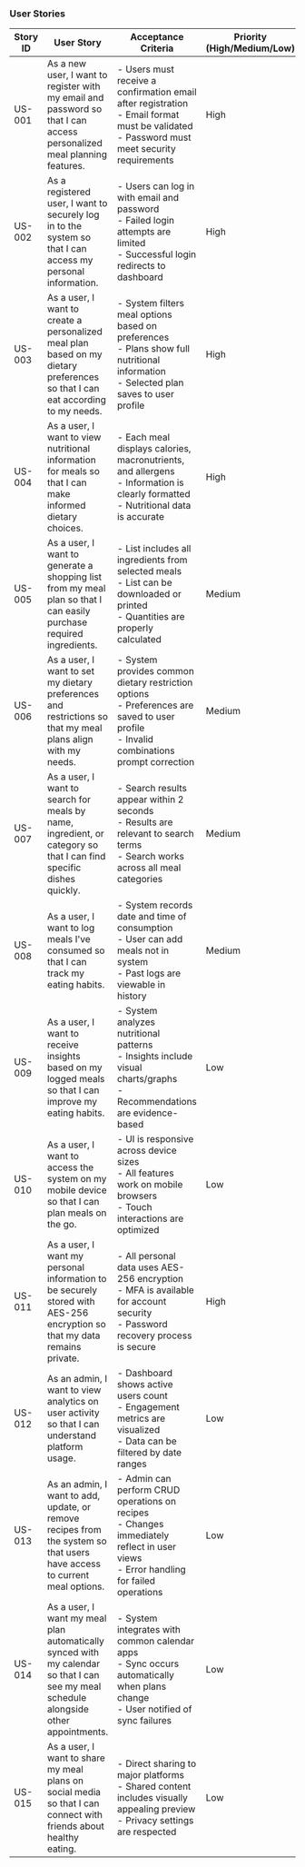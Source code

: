 ### User Stories

| Story ID | User Story | Acceptance Criteria | Priority (High/Medium/Low) |
|----------|-----------|---------------------|----------------------------|
| US-001 | As a new user, I want to register with my email and password so that I can access personalized meal planning features. | - Users must receive a confirmation email after registration<br>- Email format must be validated<br>- Password must meet security requirements | High |
| US-002 | As a registered user, I want to securely log in to the system so that I can access my personal information. | - Users can log in with email and password<br>- Failed login attempts are limited<br>- Successful login redirects to dashboard | High |
| US-003 | As a user, I want to create a personalized meal plan based on my dietary preferences so that I can eat according to my needs. | - System filters meal options based on preferences<br>- Plans show full nutritional information<br>- Selected plan saves to user profile | High |
| US-004 | As a user, I want to view nutritional information for meals so that I can make informed dietary choices. | - Each meal displays calories, macronutrients, and allergens<br>- Information is clearly formatted<br>- Nutritional data is accurate | High |
| US-005 | As a user, I want to generate a shopping list from my meal plan so that I can easily purchase required ingredients. | - List includes all ingredients from selected meals<br>- List can be downloaded or printed<br>- Quantities are properly calculated | Medium |
| US-006 | As a user, I want to set my dietary preferences and restrictions so that my meal plans align with my needs. | - System provides common dietary restriction options<br>- Preferences are saved to user profile<br>- Invalid combinations prompt correction | Medium |
| US-007 | As a user, I want to search for meals by name, ingredient, or category so that I can find specific dishes quickly. | - Search results appear within 2 seconds<br>- Results are relevant to search terms<br>- Search works across all meal categories | Medium |
| US-008 | As a user, I want to log meals I've consumed so that I can track my eating habits. | - System records date and time of consumption<br>- User can add meals not in system<br>- Past logs are viewable in history | Medium |
| US-009 | As a user, I want to receive insights based on my logged meals so that I can improve my eating habits. | - System analyzes nutritional patterns<br>- Insights include visual charts/graphs<br>- Recommendations are evidence-based | Low |
| US-010 | As a user, I want to access the system on my mobile device so that I can plan meals on the go. | - UI is responsive across device sizes<br>- All features work on mobile browsers<br>- Touch interactions are optimized | Low |
| US-011 | As a user, I want my personal information to be securely stored with AES-256 encryption so that my data remains private. | - All personal data uses AES-256 encryption<br>- MFA is available for account security<br>- Password recovery process is secure | High |
| US-012 | As an admin, I want to view analytics on user activity so that I can understand platform usage. | - Dashboard shows active users count<br>- Engagement metrics are visualized<br>- Data can be filtered by date ranges | Low |
| US-013 | As an admin, I want to add, update, or remove recipes from the system so that users have access to current meal options. | - Admin can perform CRUD operations on recipes<br>- Changes immediately reflect in user views<br>- Error handling for failed operations | Low |
| US-014 | As a user, I want my meal plan automatically synced with my calendar so that I can see my meal schedule alongside other appointments. | - System integrates with common calendar apps<br>- Sync occurs automatically when plans change<br>- User notified of sync failures | Low |
| US-015 | As a user, I want to share my meal plans on social media so that I can connect with friends about healthy eating. | - Direct sharing to major platforms<br>- Shared content includes visually appealing preview<br>- Privacy settings are respected | Low |
